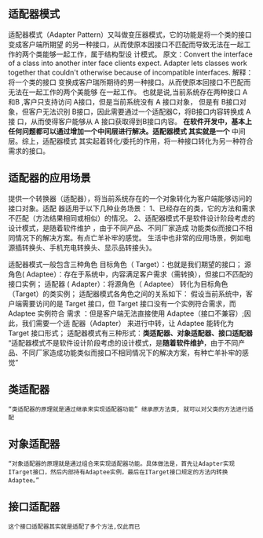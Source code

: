 ## 适配器模式

适配器模式（Adapter Pattern）又叫做变压器模式，它的功能是将一个类的接口变成客户端所期望
的另一种接口，从而使原本因接口不匹配而导致无法在一起工作的两个类能够一起工作，属于结构型设
计模式。
原文：Convert the interface of a class into another inter face clients expect. Adapter lets classes work
together that couldn't otherwise because of incompatible interfaces.
解释：将一个类的接口 变换成客户瑞所期待的男一种接口。从而使原本回接口不巴配而无法在一起工作的两个美能够
在一起工作。
也就是说,当前系统存在两种接口 A 和B ,客户只支持访问 A接口，但是当前系统没有 A 接口对象，
但是有 B接口对象，但客户无法识别 B接口，因此需要通过一个适配器C，将B接口内容转换成 A接
口，从而使得客户能够从 A 接口获取得到B接口内容。
**在软件开发中，基本上任何问题都可以通过增加一个中间层进行解决。适配器模式 其实就是一个**
中间层。综上，适配器模式 其实起着转化/委托的作用，将一种接口转化为另一种符合需求的接口。

## 适配器的应用场景

提供一个转换器（适配器），将当前系统存在的一个对象转化为客户端能够访问的接口对象。适配
器适用于以下几种业务场景：
1、已经存在的类，它的方法和需求不匹配（方法结果相同或相似）的情况。
2、适配器模式不是软件设计阶段考虑的设计模式，是随着软件维护 ，由于不同产品、不同厂家造成
功能类似而接口不相同情况下的解决方案。有点亡羊补牢的感觉。
生活中也非常的应用场景，例如电源插转换头、手机充电转换头、显示品转接头》。

适配器模式一般包含三种角色
目标角色（ Target）：也就是我们期望的接口；
源角色( Adaptee）：存在于系统中，内容满足客户需求（需转换），但接口不匹配的接口实例；
适配器 ( Adapter）：将源角色（ Adaptee） 转化为目标角色（Target）的类实例；
适配器模式各角色之间的关系如下：
假设当前系统中，客户端需要访问的是 Target 接口，但 Target 接口没有一个实例符合需求，而
Adaptee 实例符合 需求 ：但是客户端无法直接使用 Adaptee（接口不兼容）;因此，我们需要一个适
配器（Adapter） 来进行中转，让 Adaptee 能转化为 Target 接口形式；
适配器模式有三种形式：**类适配器、对象适配器、接口适配器**
“适配器模式不是软件设计阶段考虑的设计模式，是**随着软件维护**，由于不同产品、不同厂家造成功能类似而接口不相同情况下的解决方案，有种亡羊补牢的感觉”
## 类适配器
    “类适配器的原理就是通过继承来实现适配器功能” 继承原方法类, 就可以对父类的方法进行适配
## 对象适配器
    “对象适配器的原理就是通过组合来实现适配器功能。具体做法是，首先让Adapter实现ITarget接口，然后内部持有Adaptee实例，最后在ITarget接口规定的方法内转换Adaptee。”
## 接口适配器
    这个接口适配器其实就是适配了多个方法,仅此而已
